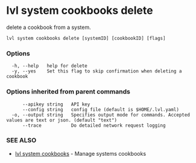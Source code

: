 # lvl system cookbooks delete

delete a cookbook from a system.

```
lvl system cookbooks delete [systemID] [cookbookID] [flags]
```

### Options

```
  -h, --help   help for delete
  -y, --yes    Set this flag to skip confirmation when deleting a cookbook
```

### Options inherited from parent commands

```
      --apikey string   API key
      --config string   config file (default is $HOME/.lvl.yaml)
  -o, --output string   Specifies output mode for commands. Accepted values are text or json. (default "text")
      --trace           Do detailed network request logging
```

### SEE ALSO

* [lvl system cookbooks](lvl_system_cookbooks.md)	 - Manage systems cookbooks

